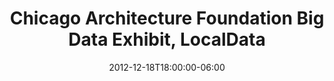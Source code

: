 ---
layout: event
categories: 
  - events
title: Chicago Architecture Foundation Big Data Exhibit, LocalData
date: 2012-12-18T18:00:00-06:00
event_id: 38
sponsor: None
---